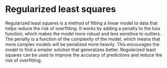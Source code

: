 # Regularized least squares

Regularized least squares is a method of fitting a linear model to data that helps reduce the risk of overfitting. It works by adding a penalty to the loss function, which makes the model more robust and less sensitive to outliers. The penalty is a function of the complexity of the model, which means that more complex models will be penalized more heavily. This encourages the model to find a simpler solution that generalizes better. Regularized least squares can be used to improve the accuracy of predictions and reduce the risk of overfitting.

